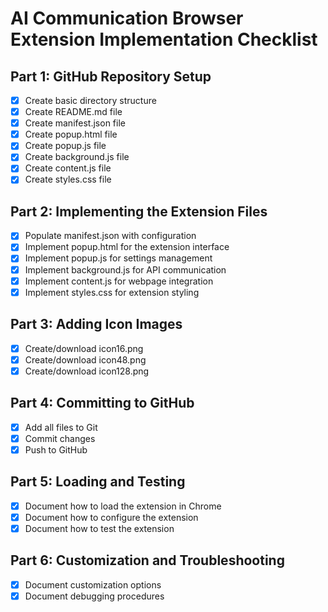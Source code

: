 # AI Communication Browser Extension Implementation Checklist

## Part 1: GitHub Repository Setup
- [x] Create basic directory structure
- [x] Create README.md file
- [x] Create manifest.json file
- [x] Create popup.html file
- [x] Create popup.js file
- [x] Create background.js file
- [x] Create content.js file
- [x] Create styles.css file

## Part 2: Implementing the Extension Files
- [x] Populate manifest.json with configuration
- [x] Implement popup.html for the extension interface
- [x] Implement popup.js for settings management
- [x] Implement background.js for API communication
- [x] Implement content.js for webpage integration
- [x] Implement styles.css for extension styling

## Part 3: Adding Icon Images
- [x] Create/download icon16.png
- [x] Create/download icon48.png
- [x] Create/download icon128.png

## Part 4: Committing to GitHub
- [x] Add all files to Git
- [x] Commit changes
- [x] Push to GitHub

## Part 5: Loading and Testing
- [x] Document how to load the extension in Chrome
- [x] Document how to configure the extension
- [x] Document how to test the extension

## Part 6: Customization and Troubleshooting
- [x] Document customization options
- [x] Document debugging procedures
